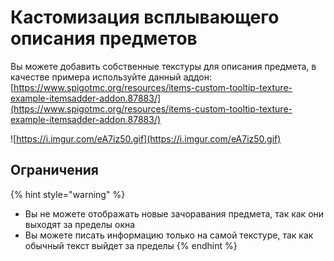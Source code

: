 # Кастомизация всплывающего описания предметов

Вы можете добавить собственные текстуры для описания предмета, в качестве примера используйте данный аддон:  
[https://www.spigotmc.org/resources/items-custom-tooltip-texture-example-itemsadder-addon.87883/](https://www.spigotmc.org/resources/items-custom-tooltip-texture-example-itemsadder-addon.87883/)

![https://i.imgur.com/eA7iz50.gif](https://i.imgur.com/eA7iz50.gif)

## Ограничения

{% hint style="warning" %}
* Вы не можете отображать новые зачоравания предмета, так как они выходят за пределы окна
* Вы можете писать информацию только на самой текстуре, так как обычный текст выйдет за пределы
{% endhint %}

